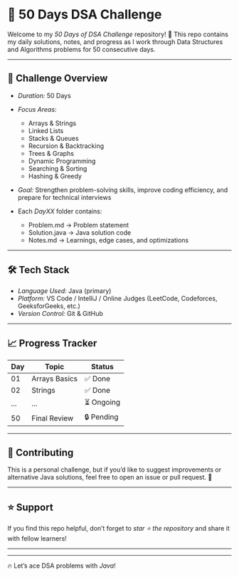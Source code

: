 # 🚀 50 Days DSA Challenge

Welcome to my *50 Days of DSA Challenge* repository! 🎯
This repo contains my daily solutions, notes, and progress as I work through Data Structures and Algorithms problems for 50 consecutive days.

---

## 📌 Challenge Overview

* *Duration:* 50 Days
* *Focus Areas:*

  * Arrays & Strings
  * Linked Lists
  * Stacks & Queues
  * Recursion & Backtracking
  * Trees & Graphs
  * Dynamic Programming
  * Searching & Sorting
  * Hashing & Greedy
* *Goal:* Strengthen problem-solving skills, improve coding efficiency, and prepare for technical interviews
* Each *DayXX* folder contains:
  * Problem.md → Problem statement  
  * Solution.java → Java solution code  
  * Notes.md → Learnings, edge cases, and optimizations  

---

## 🛠 Tech Stack

* *Language Used:* Java (primary)  
* *Platform:* VS Code / IntelliJ / Online Judges (LeetCode, Codeforces, GeeksforGeeks, etc.)  
* *Version Control:* Git & GitHub  

---

## 📈 Progress Tracker

| Day | Topic         | Status     |
| --- | ------------- | ---------- |
| 01  | Arrays Basics | ✅ Done     |
| 02  | Strings       | ✅ Done     |
| ... | ...           | ⏳ Ongoing  |
| 50  | Final Review  | 🔒 Pending |

---

## 🤝 Contributing

This is a personal challenge, but if you’d like to suggest improvements or alternative Java solutions, feel free to open an issue or pull request. 🚀

---

## ⭐ Support

If you find this repo helpful, don’t forget to *star ⭐ the repository* and share it with fellow learners!

---


---

🔥 Let’s ace DSA problems with *Java*!
